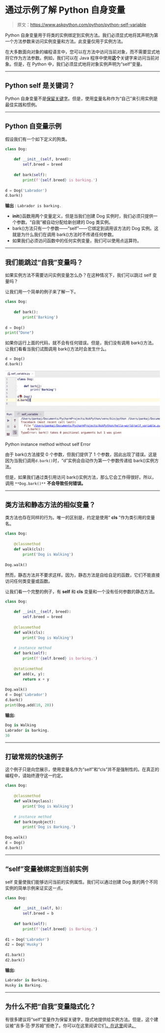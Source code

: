 # 通过示例了解 Python 自身变量

> 原文：<https://www.askpython.com/python/python-self-variable>

Python 自身变量用于将类的实例绑定到实例方法。我们必须显式地将其声明为第一个方法参数来访问实例变量和方法。此变量仅用于实例方法。

在大多数面向对象的编程语言中，您可以在方法中访问当前对象，而不需要显式地将它作为方法参数。例如，我们可以在 Java 程序中使用**这个**关键字来访问当前对象。但是，在 Python 中，我们必须显式地将对象实例声明为“self”变量。

* * *

## Python self 是关键词？

Python 自身变量不是[保留关键字](https://www.askpython.com/python/python-keywords)。但是，使用[变量](https://www.askpython.com/python/python-variables)名称作为“自己”来引用实例是最佳实践和惯例。

* * *

## Python 自变量示例

假设我们有一个如下定义的狗类。

```py
class Dog:

    def __init__(self, breed):
        self.breed = breed

    def bark(self):
        print(f'{self.breed} is barking.')

d = Dog('Labrador')
d.bark()

```

**输出** : `Labrador is barking.`

*   __init__()函数用两个变量定义，但是当我们创建 Dog 实例时，我们必须只提供一个参数。“自我”被自动分配给新创建的 Dog 类实例。
*   bark()方法只有一个参数——“self”——它绑定到调用该方法的 Dog 实例。这就是为什么我们在调用 bark()方法时不传递任何参数。
*   如果我们必须访问函数中的任何实例变量，我们可以使用点运算符。

* * *

## 我们能跳过“自我”变量吗？

如果实例方法不需要访问实例变量怎么办？在这种情况下，我们可以跳过 self 变量吗？

让我们用一个简单的例子来了解一下。

```py
class Dog:

    def bark():
        print('Barking')

d = Dog()
print("Done")

```

如果你运行上面的代码，就不会有任何错误。但是，我们没有调用 bark()方法。让我们看看当我们试图调用 bark()方法时会发生什么。

```py
d = Dog()
d.bark()

```

![Python Class Method Without Self Error](img/69b1478114639237e5ce8e44026fb645.png)

Python instance method without self Error

由于 bark()方法接受 0 个参数，但我们提供了 1 个参数，因此出现了错误。这是因为当我们调用`d.bark()`时，“d”实例会自动作为第一个参数传递给 bark()实例方法。

但是，如果我们通过类引用访问 bark()实例方法，那么它会工作得很好。所以，调用 `**Dog.bark()**` **不会导致任何错误。**

* * *

## 类方法和静态方法的相似变量？

类方法也存在同样的行为。唯一的区别是，约定是使用“ **cls** ”作为类引用的变量名。

```py
class Dog:

    @classmethod
    def walk(cls):
        print('Dog is Walking')

Dog.walk()

```

然而，静态方法并不要求这样。因为，静态方法是自给自足的函数，它们不能直接访问任何类变量或函数。

让我们看一个完整的例子，有 **self** 和 **cls** 变量和一个没有任何参数的静态方法。

```py
class Dog:

    def __init__(self, breed):
        self.breed = breed

    @classmethod
    def walk(cls):
        print('Dog is Walking')

    # instance method
    def bark(self):
        print(f'{self.breed} is barking.')

    @staticmethod
    def add(x, y):
        return x + y

Dog.walk()
d = Dog('Labrador')
d.bark()
print(Dog.add(10, 20))

```

**输出:**

```py
Dog is Walking
Labrador is barking.
30

```

* * *

## 打破常规的快速例子

这个例子只是向您展示，使用变量名作为“self”和“cls”并不是强制性的。在真正的编程中，请始终遵守这一约定。

```py
class Dog:

    @classmethod
    def walk(myclass):
        print('Dog is Walking')

    # instance method
    def bark(myobject):
        print('Dog is Barking.')

Dog.walk()
d = Dog()
d.bark()

```

* * *

## “self”变量被绑定到当前实例

self 变量使我们能够访问当前的实例属性。我们可以通过创建 Dog 类的两个不同实例的简单示例来证实这一点。

```py
class Dog:

    def __init__(self, b):
        self.breed = b

    def bark(self):
        print(f'{self.breed} is Barking.')

d1 = Dog('Labrador')
d2 = Dog('Husky')

d1.bark()
d2.bark()

```

**输出:**

```py
Labrador is Barking.
Husky is Barking.

```

* * *

## 为什么不把“自我”变量隐式化？

有很多建议将“self”变量作为保留关键字，隐式地提供给实例方法。但是，这个建议被“吉多·范·罗苏姆”拒绝了。你可以在这里阅读它们[，在这里](https://www.artima.com/weblogs/viewpost.jsp?thread=239003)阅读[。](https://neopythonic.blogspot.com/2008/10/why-explicit-self-has-to-stay.html)